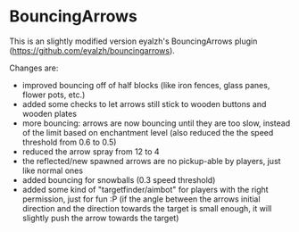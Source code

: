 BouncingArrows
==============

This is an slightly modified version eyalzh's BouncingArrows plugin (https://github.com/eyalzh/bouncingarrows).

Changes are:

* improved bouncing off of half blocks (like iron fences, glass panes, flower pots, etc.)
* added some checks to let arrows still stick to wooden buttons and wooden plates
* more bouncing: arrows are now bouncing until they are too slow, instead of the limit based on enchantment level (also reduced the the speed threshold from 0.6 to 0.5)
* reduced the arrow spray from 12 to 4
* the reflected/new spawned arrows are no pickup-able by players, just like normal ones
* added bouncing for snowballs (0.3 speed threshold)
* added some kind of "targetfinder/aimbot" for players with the right permission, just for fun :P (if the angle between the arrows initial direction and the direction towards the target is small enough, it will slightly push the arrow towards the target)
